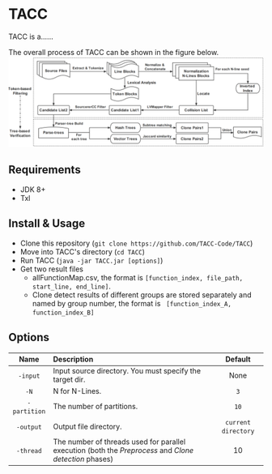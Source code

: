 
# TACC
TACC is a......

The overall process of TACC can be shown in the figure below. 
![Overview of TACC](/IMG/flow.png "Overview of TACC")
## Requirements
- JDK 8+
- Txl

## Install & Usage
- Clone this repository (`git clone https://github.com/TACC-Code/TACC`)
- Move into TACC's directory (`cd TACC`) 
- Run TACC (`java -jar TACC.jar [options]`)
- Get two result files
  - allFunctionMap.csv, the format is 
  `[function_index, file_path, start_line, end_line]`.
  - Clone detect results of different groups are stored separately and named by group number, the format is `
  [function_index_A, function_index_B]`

## Options
|Name|Description|Default|
|:--:|:--|:--:|
|`-input`|Input source directory. You must specify the target dir.|None|
|`-N`|N for N-Lines.|`3`|
|`-partition`|The number of partitions.|`10`|
|`-output`|Output file directory.|`current directory`|
|`-thread`|The number of threads used for parallel execution (both the *Preprocess* and *Clone detection* phases)|10|

